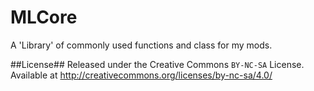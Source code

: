 MLCore
======
A 'Library' of commonly used functions and class for my mods.

##License##
Released under the Creative Commons `BY-NC-SA` License.
Available at http://creativecommons.org/licenses/by-nc-sa/4.0/
